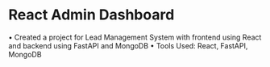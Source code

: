 # React Admin Dashboard

 • Created a project for Lead Management System with frontend using React and backend using FastAPI and
 MongoDB
 • Tools Used: React, FastAPI, MongoDB
